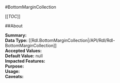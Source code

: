 #BottomMarginCollection

[[_TOC_]]

##About

**Summary:**   
**Data Type:** [[Rdl.BottomMarginCollection|/API/Rdl/Rdl-BottomMarginCollection]]  
**Accepted Values:**   
**Default Value:** null  
**Impacted Features:**   
**Purpose:**   
**Usage:**   
**Caveats:**   

